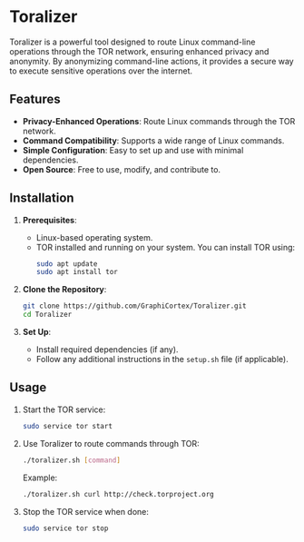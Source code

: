 # Toralizer

Toralizer is a powerful tool designed to route Linux command-line operations through the TOR network, ensuring enhanced privacy and anonymity. By anonymizing command-line actions, it provides a secure way to execute sensitive operations over the internet.

## Features

- **Privacy-Enhanced Operations**: Route Linux commands through the TOR network.
- **Command Compatibility**: Supports a wide range of Linux commands.
- **Simple Configuration**: Easy to set up and use with minimal dependencies.
- **Open Source**: Free to use, modify, and contribute to.

## Installation

1. **Prerequisites**:
   - Linux-based operating system.
   - TOR installed and running on your system. You can install TOR using:
     ```bash
     sudo apt update
     sudo apt install tor
     ```

2. **Clone the Repository**:
   ```bash
   git clone https://github.com/GraphiCortex/Toralizer.git
   cd Toralizer
   ```

3. **Set Up**:
   - Install required dependencies (if any).
   - Follow any additional instructions in the `setup.sh` file (if applicable).

## Usage

1. Start the TOR service:
   ```bash
   sudo service tor start
   ```

2. Use Toralizer to route commands through TOR:
   ```bash
   ./toralizer.sh [command]
   ```
   Example:
   ```bash
   ./toralizer.sh curl http://check.torproject.org
   ```

3. Stop the TOR service when done:
   ```bash
   sudo service tor stop
   ```